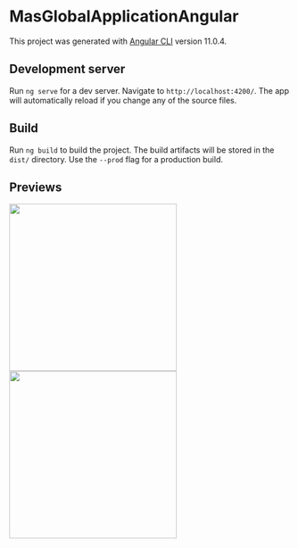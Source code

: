 # MasGlobalApplicationAngular

This project was generated with [Angular CLI](https://github.com/angular/angular-cli) version 11.0.4.

## Development server

Run `ng serve` for a dev server. Navigate to `http://localhost:4200/`. The app will automatically reload if you change any of the source files.

## Build

Run `ng build` to build the project. The build artifacts will be stored in the `dist/` directory. Use the `--prod` flag for a production build.

## Previews

<img src="https://firebasestorage.googleapis.com/v0/b/firstproyect-911a0.appspot.com/o/Captura4.PNG?alt=media&token=9670426e-5383-460b-b604-414b17b451e6" height="300" />
<img src="https://firebasestorage.googleapis.com/v0/b/firstproyect-911a0.appspot.com/o/Captura5.PNG?alt=media&token=3127635d-5cbd-4b59-8175-a3f9cbabcab5" height="300" />
